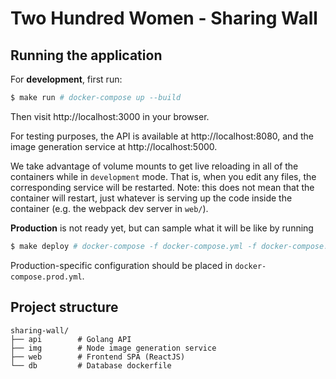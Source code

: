 # Two Hundred Women - Sharing Wall

## Running the application

For **development**, first run:
```sh
$ make run # docker-compose up --build
```
Then visit http://localhost:3000 in your browser. 

For testing purposes, the API is available at http://localhost:8080, and the image generation service at http://localhost:5000.

We take advantage of volume mounts to get live reloading in all of the containers while in `development` mode. That is, when you edit any files, the corresponding service will be restarted. Note: this does not mean that the container will restart, just whatever is serving up the code inside the container (e.g. the webpack dev server in `web/`).

**Production** is not ready yet, but can sample what it will be like by running 

```sh
$ make deploy # docker-compose -f docker-compose.yml -f docker-compose.prod.yml up --build
```

Production-specific configuration should be placed in `docker-compose.prod.yml`.

## Project structure

```
sharing-wall/
├── api        # Golang API
├── img        # Node image generation service
├── web        # Frontend SPA (ReactJS)
└── db         # Database dockerfile
```
